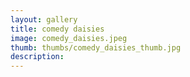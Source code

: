 ```yaml
---
layout: gallery
title: comedy daisies
image: comedy_daisies.jpeg
thumb: thumbs/comedy_daisies_thumb.jpg
description:
---
```

    
